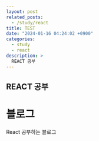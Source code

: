 ```yaml
---
layout: post
related_posts:
  - /study/react
title: TEST
date: "2024-01-16 04:24:02 +0900"
categories:
  - study
  - react
description: >
  REACT 공부
---
```


## REACT 공부

# 블로그

React 공부하는 블로그

